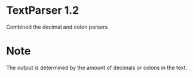 # TextParser 1.2
Combined the decimal and colon parsers
# Note
The output is determined by the amount of decimals or colons in the text.
